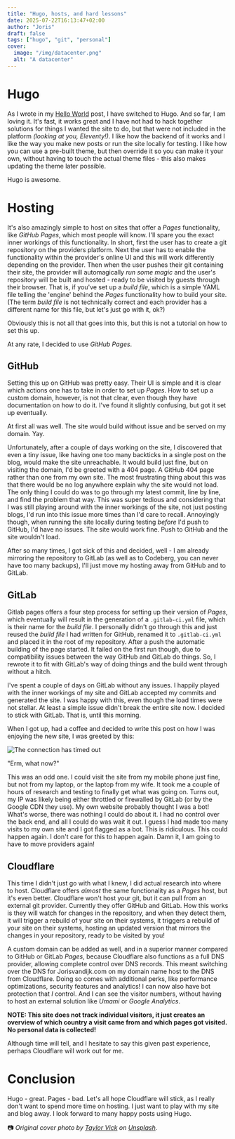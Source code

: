 ```yaml
---
title: "Hugo, hosts, and hard lessons"
date: 2025-07-22T16:13:47+02:00
author: "Joris"
draft: false
tags: ["hugo", "git", "personal"]
cover:
  image: "/img/datacenter.png"
  alt: "A datacenter"
---
```


# Hugo
As I wrote in my [Hello World](/hello-world) post, I have switched to Hugo. And so far, I am loving it. It's fast, it works great and I have not had to hack together solutions for things I wanted the site to do, but that were not included in the platform _(looking at you, Eleventy!)_. I like how the backend of it works and I like the way you make new posts or run the site locally for testing. I like how you can use a pre-built theme, but then override it so you can make it your own, without having to touch the actual theme files - this also makes updating the theme later possible.

Hugo is awesome.

# Hosting
It's also amazingly simple to host on sites that offer a _Pages_ functionality, like _GitHub Pages_, which most people will know. I'll spare you the exact inner workings of this functionality. In short, first the user has to create a git repository on the providers platform. Next the user has to enable the functionality within the provider's online UI and this will work differently depending on the provider. Then when the user pushes their git containing their site, the provider will automagically _run some magic_ and the user's repository will be built and hosted - ready to be visited by guests through their browser. That is, if you've set up a _build file_, which is a simple YAML file telling the 'engine' behind the _Pages_ functionality how to build your site. (The term _build file_ is not technically correct and each provider has a different name for this file, but let's just go with it, ok?)

Obviously this is not all that goes into this, but this is not a tutorial on how to set this up. 

At any rate, I decided to use _GitHub Pages_.

## GitHub
Setting this up on GitHub was pretty easy. Their UI is simple and it is clear which actions one has to take in order to set up _Pages_. How to set up a custom domain, however, is not that clear, even though they have documentation on how to do it. I've found it slightly confusing, but got it set up eventually.

At first all was well. The site would build without issue and be served on my domain. Yay. 

Unfortunately, after a couple of days working on the site, I discovered that even a tiny issue, like having one too many backticks in a single post on the blog, would make the site unreachable. It would build just fine, but on visiting the domain, I'd be greeted with a 404 page. A GitHub 404 page rather than one from my own site. The most frustrating thing about this was that there would be no log anywhere explain why the site would not load. The only thing I could do was to go through my latest commit, line by line, and find the problem that way. This was super tedious and considering that I was still playing around with the inner workings of the site, not just posting blogs, I'd run into this issue more times than I'd care to recall. Annoyingly though, when running the site locally during testing _before_ I'd push to GitHub, I'd have no issues. The site would work fine. Push to GitHub and the site wouldn't load.

After so many times, I got sick of this and decided, well - I am already mirroring the repository to GitLab (as well as to Codeberg, you can never have too many backups), I'll just move my hosting away from GitHub and to GitLab.

## GitLab
Gitlab pages offers a four step process for setting up their version of _Pages_, which eventually will result in the generation of a `.gitlab-ci.yml` file, which is their name for the _build file_. I personally didn't go through this and just reused the _build file_ I had written for GitHub, renamed it to `.gitlab-ci.yml` and placed it in the root of my repository. After a push the automatic building of the page started. It failed on the first run though, due to compatibility issues between the way GitHub and GitLab do things. So, I rewrote it to fit with GitLab's way of doing things and the build went through without a hitch.

I've spent a couple of days on GitLab without any issues. I happily played with the inner workings of my site and GitLab accepted my commits and generated the site. I was happy with this, even though the load times were not stellar. At least a simple issue didn't break the entire site now. I decided to stick with GitLab. That is, until this morning.

When I got up, had a coffee and decided to write this post on how I was enjoying the new site, I was greeted by this:

![The connection has timed out](/img/time-out.png)

"Erm, what now?"

This was an odd one. I could visit the site from my mobile phone just fine, but not from my laptop, or the laptop from my wife. It took me a couple of hours of research and testing to finally get what was going on. Turns out, my IP was likely being either throttled or firewalled by GitLab (or by the Google CDN they use). My own website probably thought I was a bot! What's worse, there was nothing I could do about it. I had no control over the back end, and all I could do was wait it out. I guess I had made too many visits to my own site and I got flagged as a bot. This is ridiculous. This could happen again. I don't care for this to happen again. Damn it, I am going to have to move providers again!

## Cloudflare
This time I didn't just go with what I knew, I did actual research into where to host. Cloudflare offers _almost_ the same functionality as a _Pages_ host, but it's even better. Cloudflare won't host your git, but it can pull from an external git provider. Currently they offer GitHub and GitLab. How this works is they will watch for changes in the repository, and when they detect them, it will trigger a rebuild of your site on their systems, it triggers a rebuild of your site on their systems, hosting an updated version that mirrors the changes in your repository, ready to be visited by you! 

A custom domain can be added as well, and in a superior manner compared to GitHub or GitLab _Pages_, because Cloudflare also functions as a full DNS provider, allowing complete control over DNS records. This meant switching over the DNS for Jorisvandijk.com on my domain name host to the DNS from Cloudflare. Doing so comes with additional perks, like performance optimizations, security features and analytics! I can now also have bot protection that _I_ control. And I can see the visitor numbers, without having to host an external solution like _Umami_ or _Google Analytics_.

**NOTE: This site does not track individual visitors, it just creates an overview of which country a visit came from and which pages got visited. No personal data is collected!**

Although time will tell, and I hesitate to say this given past experience, perhaps Cloudflare will work out for me.

# Conclusion
Hugo - great. Pages - bad. Let's all hope Cloudflare will stick, as I really don't want to spend more time on hosting. I just want to play with my site and blog away. I look forward to many happy posts using Hugo.

📷 _Original cover photo by [Taylor Vick](https://unsplash.com/photos/cable-network-M5tzZtFCOfs) on [Unsplash](https://unsplash.com)._
